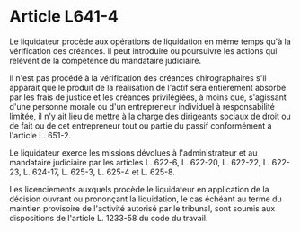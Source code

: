 # Article L641-4

Le liquidateur procède aux opérations de liquidation en même temps qu'à la vérification des créances. Il peut introduire ou poursuivre les actions qui relèvent de la compétence du mandataire judiciaire.

Il n'est pas procédé à la vérification des créances chirographaires s'il apparaît que le produit de la réalisation de l'actif sera entièrement absorbé par les frais de justice et les créances privilégiées, à moins que, s'agissant d'une personne morale ou d'un entrepreneur individuel à responsabilité limitée, il n'y ait lieu de mettre à la charge des dirigeants sociaux de droit ou de fait ou de cet entrepreneur tout ou partie du passif conformément à l'article L. 651-2.

Le liquidateur exerce les missions dévolues à l'administrateur et au mandataire judiciaire par les articles L. 622-6, L. 622-20, L. 622-22, L. 622-23, L. 624-17, L. 625-3, L. 625-4 et L. 625-8.

Les licenciements auxquels procède le liquidateur en application de la décision ouvrant ou prononçant la liquidation, le cas échéant au terme du maintien provisoire de l'activité autorisé par le tribunal, sont soumis aux dispositions de l'article L. 1233-58 du code du travail.
